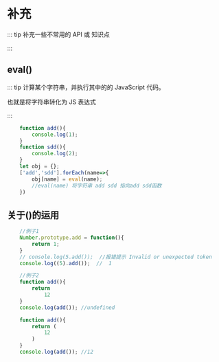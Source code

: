 # 补充

::: tip 
补充一些不常用的 API 或 知识点

:::

## eval()
::: tip 
计算某个字符串，并执行其中的的 JavaScript 代码。

也就是将字符串转化为 JS 表达式

:::

``` js
    function add(){
        console.log(1);
    }
    function sdd(){
        console.log(2);
    }
    let obj = {};
    ['add','sdd'].forEach(name=>{
        obj[name] = eval(name);
        //eval(name) 将字符串 add sdd 指向add sdd函数
    })

```
## 关于()的运用

``` js
    //例子1
    Number.prototype.add = function(){
        return 1;
    }
    // console.log(5.add());  //报错提示 Invalid or unexpected token
    console.log((5).add());  //  1

    //例子2
    function add(){
        return 
            12
    }
    console.log(add()); //undefined

    function add(){
        return (
            12
        )
    }
    console.log(add()); //12
    
```
